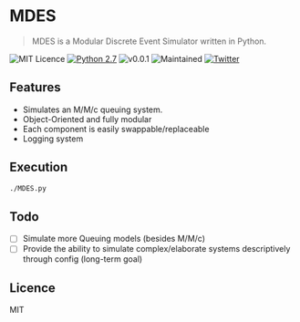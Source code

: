 # MDES
> MDES is a Modular Discrete Event Simulator written in Python.

![MIT Licence](https://img.shields.io/badge/Licence-MIT_Licence-red.svg?style=plastic)
[![Python 2.7](https://img.shields.io/badge/Python-2.7-yellow.svg?style=plastic)](https://www.python.org/)
![v0.0.1](https://img.shields.io/badge/Release-v0.0.1-orange.svg?style=plastic)
![Maintained](https://img.shields.io/badge/Maintained-Yes-green.svg?style=plastic)
[![Twitter](https://img.shields.io/badge/Twitter-@Panagiks-blue.svg?style=plastic)](https://twitter.com/panagiks)

## Features

* Simulates an M/M/c queuing system.
* Object-Oriented and fully modular
* Each component is easily swappable/replaceable
* Logging system

## Execution

```sh
./MDES.py
```

## Todo

- [ ] Simulate more Queuing models (besides M/M/c)
- [ ] Provide the ability to simulate complex/elaborate systems descriptively through config (long-term goal)

## Licence

MIT
